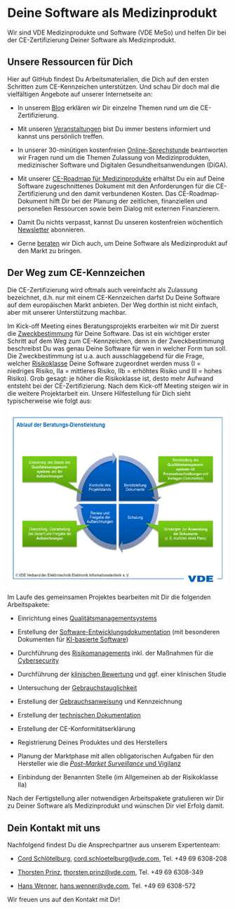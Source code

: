 Deine Software als Medizinprodukt
=================================

Wir sind VDE Medizinprodukte und Software (VDE MeSo) und helfen Dir bei der CE-Zertifizierung Deiner Software als Medizinprodukt.

Unsere Ressourcen für Dich
---

Hier auf GitHub findest Du Arbeitsmaterialien, die Dich auf den ersten Schritten zum CE-Kennzeichen unterstützen. Und schau Dir doch mal die vielfältigen Angebote auf unserer Internetseite an:

-   In unserem [Blog](https://meso.vde.com/de/blog/) erklären wir Dir einzelne Themen rund um die CE-Zertifizierung.

-   Mit unseren [Veranstaltungen](https://meso.vde.com/de/events/) bist Du immer bestens informiert und kannst uns persönlich treffen.

-   In unserer 30-minütigen kostenfreien [Online-Sprechstunde](https://meso.vde.com/de/vde-sprechstunde/) beantworten wir Fragen rund um die Themen Zulassung von Medizinprodukten, medizinischer Software und Digitalen Gesundheitsanwendungen (DiGA).

-   Mit unserer [CE-Roadmap für Medizinprodukte](https://meso.vde.com/de/ce-roadmap-medizinprodukte/) erhältst Du ein auf Deine Software zugeschnittenes Dokument mit den Anforderungen für die CE-Zertifizierung und den damit verbundenen Kosten. Das CE-Roadmap-Dokument hilft Dir bei der Planung der zeitlichen, finanziellen und personellen Ressourcen sowie beim Dialog mit externen Finanzierern.

-   Damit Du nichts verpasst, kannst Du unseren kostenfreien wöchentlich [Newsletter](https://info.vde.com/art_resource.php?sid=dk3jz.1o7lm7b) abonnieren.

-   Gerne [beraten](https://meso.vde.com/de/beratung/) wir Dich auch, um Deine Software als Medizinprodukt auf den Markt zu bringen.

Der Weg zum CE-Kennzeichen
---

Die CE-Zertifizierung wird oftmals auch vereinfacht als Zulassung bezeichnet, d.h. nur mit einem CE-Kennzeichen darfst Du Deine Software auf dem europäischen Markt anbieten. Der Weg dorthin ist nicht einfach, aber mit unserer Unterstützung machbar.

Im Kick-off Meeting eines Beratungsprojekts erarbeiten wir mit Dir zuerst die [Zweckbestimmung](https://meso.vde.com/de/zweckbestimmung-und-bestimmungsgemaesser-gebrauch/) für Deine Software. Das ist ein wichtiger erster Schritt auf dem Weg zum CE-Kennzeichen, denn in der Zweckbestimmung beschreibst Du was genau Deine Software für wen in welcher Form tun soll. Die Zweckbestimmung ist u.a. auch ausschlaggebend für die Frage, welcher [Risikoklasse](https://meso.vde.com/de/klassifizierung-medizinprodukten-mdr-regel-11-software/) Deine Software zugeordnet werden muss (I = niedriges Risiko, IIa = mittleres Risiko, IIb = erhöhtes Risiko und III = hohes Risiko). Grob gesagt: je höher die Risikoklasse ist, desto mehr Aufwand entsteht bei der CE-Zertifizierung. Nach dem Kick-off Meeting steigen wir in die weitere Projektarbeit ein. Unsere Hilfestellung für Dich sieht typischerweise wie folgt aus:

<img src=".//media/image1.png" style="width:6.00004in;height:4.15347in" />

Im Laufe des gemeinsamen Projektes bearbeiten mit Dir die folgenden Arbeitspakete:

-   Einrichtung eines [Qualitätsmanagementsystems](https://meso.vde.com/de/qualitaetsmanagementsystem-medizinprodukte-was-brauche-ich-wirklich/)

-   Erstellung der [Software-Entwicklungsdokumentation](https://meso.vde.com/de/software-lebenszyklus-medizinprodukte-iec-62304/) (mit besonderen Dokumenten für [KI-basierte Software](https://meso.vde.com/de/effizienter-marktzugang-kuenstliche-intelligenz-ki-basierte-software-baim/))

-   Durchführung des [Risikomanagements](https://meso.vde.com/de/risikomanagement-medizinprodukte-iso-14971/) inkl. der Maßnahmen für die [Cybersecurity](https://meso.vde.com/de/argos-cybersecurity-risk-management/)

-   Durchführung der [klinischen Bewertung](https://meso.vde.com/de/klinische-bewertung-medizinprodukte/) und ggf. einer klinischen Studie

-   Untersuchung der [Gebrauchstauglichkeit](https://meso.vde.com/de/usability-engineering-medizinprodukte-iec-62366/)

-   Erstellung der [Gebrauchsanweisung](https://meso.vde.com/de/gebrauchsanweisung-fuer-medizinprodukte/) und Kennzeichnung

-   Erstellung der [technischen Dokumentation](https://meso.vde.com/de/technische-dokumentation-medizinprodukte-mdr/)

-   Erstellung der CE-Konformitätserklärung

-   Registrierung Deines Produktes und des Herstellers

-   Planung der Marktphase mit allen obligatorischen Aufgaben für den Hersteller wie die [*Post-Market Surveillance* und Vigilanz](https://meso.vde.com/de/post-market-surveillance-vigilanz/)

-   Einbindung der Benannten Stelle (im Allgemeinen ab der Risikoklasse IIa)

Nach der Fertigstellung aller notwendigen Arbeitspakete gratulieren wir Dir zu Deiner Software als Medizinprodukt und wünschen Dir viel Erfolg damit.

Dein Kontakt mit uns
---

Nachfolgend findest Du die Ansprechpartner aus unserem Expertenteam:

-   [Cord Schlötelburg](https://www.linkedin.com/in/schlotelburg/), <cord.schloetelburg@vde.com>, Tel. +49 69 6308-208

-   [Thorsten Prinz](https://www.linkedin.com/in/thorsten-prinz/), <thorsten.prinz@vde.com>, Tel. +49 69 6308-349

-   [Hans Wenner](https://www.linkedin.com/in/hans-wenner-43242a212/), <hans.wenner@vde.com>, Tel. +49 69 6308-572

Wir freuen uns auf den Kontakt mit Dir!
